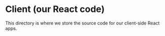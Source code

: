 # Client (our React code)

This directory is where we store the source code for our client-side React apps.
